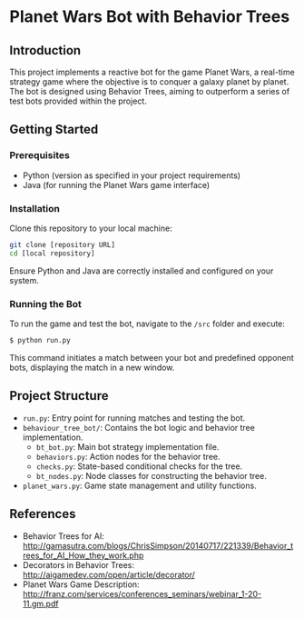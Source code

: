 # Planet Wars Bot with Behavior Trees

## Introduction

This project implements a reactive bot for the game Planet Wars, a real-time strategy game where the objective is to conquer a galaxy planet by planet. The bot is designed using Behavior Trees, aiming to outperform a series of test bots provided within the project.

## Getting Started

### Prerequisites

- Python (version as specified in your project requirements)
- Java (for running the Planet Wars game interface)

### Installation

Clone this repository to your local machine:

```bash
git clone [repository URL]
cd [local repository]
```

Ensure Python and Java are correctly installed and configured on your system.

### Running the Bot

To run the game and test the bot, navigate to the `/src` folder and execute:

```bash
$ python run.py
```

This command initiates a match between your bot and predefined opponent bots, displaying the match in a new window.

## Project Structure

- `run.py`: Entry point for running matches and testing the bot.
- `behaviour_tree_bot/`: Contains the bot logic and behavior tree implementation.
  - `bt_bot.py`: Main bot strategy implementation file.
  - `behaviors.py`: Action nodes for the behavior tree.
  - `checks.py`: State-based conditional checks for the tree.
  - `bt_nodes.py`: Node classes for constructing the behavior tree.
- `planet_wars.py`: Game state management and utility functions.

## References

 - Behavior Trees for AI: http://gamasutra.com/blogs/ChrisSimpson/20140717/221339/Behavior_trees_for_AI_How_they_work.php
 - Decorators in Behavior Trees: http://aigamedev.com/open/article/decorator/
 - Planet Wars Game Description: http://franz.com/services/conferences_seminars/webinar_1-20-11.gm.pdf
